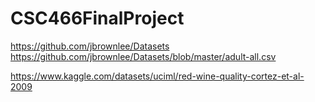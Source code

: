 # CSC466FinalProject

https://github.com/jbrownlee/Datasets
https://github.com/jbrownlee/Datasets/blob/master/adult-all.csv

https://www.kaggle.com/datasets/uciml/red-wine-quality-cortez-et-al-2009
